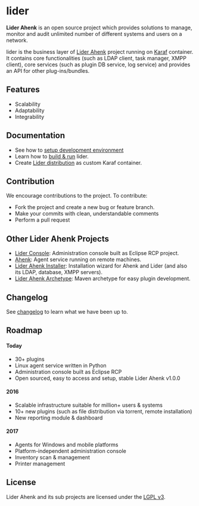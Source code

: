 # lider

**Lider Ahenk** is an open source project which provides solutions to manage, monitor and audit unlimited number of different systems and users on a network.

lider is the business layer of [Lider Ahenk](http://liderahenk.org/) project running on [Karaf](http://karaf.apache.org/) container. It contains core functionalities (such as LDAP client, task manager, XMPP client), core services (such as plugin DB service, log service) and provides an API for other plug-ins/bundles.

## Features

* Scalability
* Adaptability
* Integrability

## Documentation

* See how to [setup development environment](https://github.com/Pardus-Kurumsal/lider/wiki/Setup-Development-Environment)
* Learn how to [build & run](https://github.com/Pardus-Kurumsal/lider/wiki/Building-&-Running) lider.
* Create [Lider distribution](https://github.com/Pardus-Kurumsal/lider/wiki/Lider-Distribution) as custom Karaf container.

## Contribution

We encourage contributions to the project. To contribute:

* Fork the project and create a new bug or feature branch.
* Make your commits with clean, understandable comments
* Perform a pull request

## Other Lider Ahenk Projects

* [Lider Console](https://github.com/Pardus-Kurumsal/lider-console): Administration console built as Eclipse RCP project.
* [Ahenk](https://github.com/Pardus-Kurumsal/ahenk): Agent service running on remote machines.
* [Lider Ahenk Installer](https://github.com/Pardus-Kurumsal/lider-ahenk-installer): Installation wizard for Ahenk and Lider (and also its LDAP, database, XMPP servers).
* [Lider Ahenk Archetype](https://github.com/Pardus-Kurumsal/lider-ahenk-archetype): Maven archetype for easy plugin development.

## Changelog

See [changelog](https://github.com/Pardus-Kurumsal/lider/wiki/Changelog) to learn what we have been up to.

## Roadmap

#### Today

* 30+ plugins
* Linux agent service written in Python
* Administration console built as Eclipse RCP
* Open sourced, easy to access and setup, stable Lider Ahenk v1.0.0

#### 2016

* Scalable infrastructure suitable for million+ users & systems
* 10+ new plugins (such as file distribution via torrent, remote installation)
* New reporting module & dashboard

#### 2017

* Agents for Windows and mobile platforms
* Platform-independent administration console
* Inventory scan & management
* Printer management

## License

Lider Ahenk and its sub projects are licensed under the [LGPL v3](https://github.com/Pardus-Kurumsal/lider/blob/master/LICENSE).

